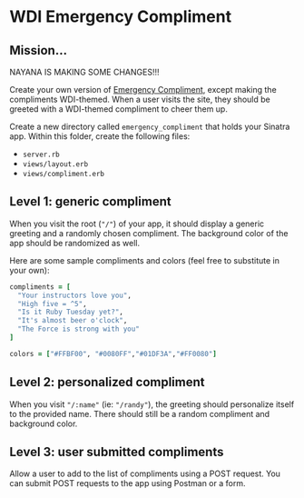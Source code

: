 # WDI Emergency Compliment

## Mission…

NAYANA IS MAKING SOME CHANGES!!!


Create your own version of [Emergency Compliment](http://emergencycompliment.com/), except making the compliments WDI-themed. When a user visits the site, they should be greeted with a WDI-themed compliment to cheer them up.

Create a new directory called `emergency_compliment` that holds your Sinatra app. Within this folder, create the following files:

* `server.rb`
* `views/layout.erb`
* `views/compliment.erb`


## Level 1: generic compliment

When you visit the root (`"/"`) of your app, it should display a generic greeting and a randomly chosen compliment. The background color of the app should be randomized as well.

Here are some sample compliments and colors (feel free to substitute in your own):

```ruby
compliments = [
  "Your instructors love you",
  "High five = ^5",
  "Is it Ruby Tuesday yet?",
  "It's almost beer o'clock",
  "The Force is strong with you"
]

colors = ["#FFBF00", "#0080FF","#01DF3A","#FF0080"]
```

## Level 2: personalized compliment

When you visit `"/:name"` (ie: `"/randy"`), the greeting should personalize itself to the provided name. There should still be a random compliment and background color.

## Level 3: user submitted compliments

Allow a user to add to the list of compliments using a POST request. You can submit POST requests to the app using Postman or a form.
